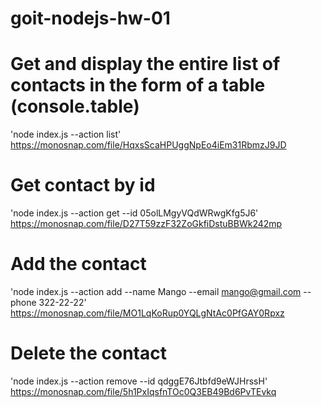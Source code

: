 # goit-nodejs-hw-01

# Get and display the entire list of contacts in the form of a table (console.table)

'node index.js --action list'
https://monosnap.com/file/HqxsScaHPUggNpEo4iEm31RbmzJ9JD

# Get contact by id

'node index.js --action get --id 05olLMgyVQdWRwgKfg5J6'
https://monosnap.com/file/D27T59zzF32ZoGkfiDstuBBWk242mp

# Add the contact

'node index.js --action add --name Mango --email mango@gmail.com --phone 322-22-22'
https://monosnap.com/file/MO1LqKoRup0YQLgNtAc0PfGAY0Rpxz

# Delete the contact

'node index.js --action remove --id qdggE76Jtbfd9eWJHrssH'
https://monosnap.com/file/5h1PxIqsfnTOc0Q3EB49Bd6PvTEvkq
